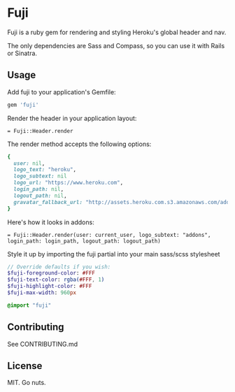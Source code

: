 Fuji
====

Fuji is a ruby gem for rendering and styling Heroku's global header and nav.

The only dependencies are Sass and Compass, so you can use it with Rails or Sinatra.

Usage
-----

Add fuji to your application's Gemfile:

```ruby
gem 'fuji'
```

Render the header in your application layout:

```haml
= Fuji::Header.render
```

The render method accepts the following options:

```ruby
{
  user: nil,
  logo_text: "heroku",
  logo_subtext: nil
  logo_url: "https://www.heroku.com",
  login_path: nil,
  logout_path: nil,
  gravatar_fallback_url: "http://assets.heroku.com.s3.amazonaws.com/addons.heroku.com/gravatar_default.png",
}
```

Here's how it looks in addons:

```haml
= Fuji::Header.render(user: current_user, logo_subtext: "addons", login_path: login_path, logout_path: logout_path)
```

Style it up by importing the fuji partial into your main sass/scss stylesheet

```sass
// Override defaults if you wish:
$fuji-foreground-color: #FFF
$fuji-text-color: rgba(#FFF, 1)
$fuji-highlight-color: #FFF
$fuji-max-width: 960px

@import "fuji"
```

## Contributing

See CONTRIBUTING.md

## License

MIT. Go nuts.